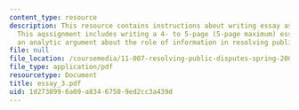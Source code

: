 ```yaml
---
content_type: resource
description: This resource contains instructions about writing essay assignment 3.
  This aqssignment includes writing a 4- to 5-page (5-page maximum) essay that makes
  an analytic argument about the role of information in resolving public policy disputes.
file: null
file_location: /coursemedia/11-007-resolving-public-disputes-spring-2005/1d2738996a09a83467509ed2cc3a439d_essay_3.pdf
file_type: application/pdf
resourcetype: Document
title: essay_3.pdf
uid: 1d273899-6a09-a834-6750-9ed2cc3a439d
---
```

